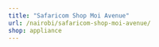 ```yaml
---
title: "Safaricom Shop Moi Avenue"
url: /nairobi/safaricom-shop-moi-avenue/
shop: appliance
---
```

